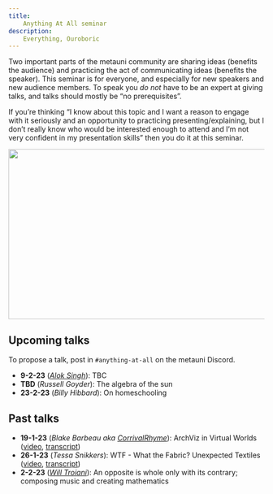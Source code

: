 ```yaml
---
title:
    Anything At All seminar
description:
    Everything, Ouroboric
---
```


Two important parts of the metauni community are sharing ideas (benefits the audience) and practicing the act of communicating ideas (benefits the speaker). This seminar is for everyone, and especially for new speakers and new audience members. To speak you *do not* have to be an expert at giving talks, and talks should mostly be “no prerequisites”.

If you’re thinking “I know about this topic and I want a reason to engage with it seriously and an opportunity to practicing presenting/explaining, but I don’t really know who would be interested enough to attend and I’m not very confident in my presentation skills” then you do it at this seminar.

<p align="center">
<img width="800" height="334.4" src="https://user-images.githubusercontent.com/320329/208765279-15388dff-ecd9-405a-97c2-993af89ea2cb.png">
</p>

## Upcoming talks

To propose a talk, post in `#anything-at-all` on the metauni Discord.

* **9-2-23** (*[Alok Singh](https://twitter.com/TheRevAlokSingh)*): TBC
* **TBD** (*Russell Goyder*): The algebra of the sun
* **23-2-23** (*Billy Hibbard*): On homeschooling

## Past talks

* **19-1-23** (*Blake Barbeau aka [CorrivalRhyme](https://twitter.com/CorrivalRhyme)*): ArchViz in Virtual Worlds ([video](https://youtu.be/rZGAdaaq6C4), [transcript](https://metauniservice.com/transcript?videoID=rZGAdaaq6C4))
* **26-1-23** (*Tessa Snikkers*): WTF - What the Fabric? Unexpected Textiles ([video](https://youtu.be/gjCev79gUDw), [transcript](https://metauniservice.com/transcript?videoID=gjCev79gUDw))
* **2-2-23** (*[Will Troiani](https://williamtroiani.github.io)*): An opposite is whole only with its contrary; composing music and creating mathematics

